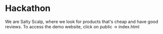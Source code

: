 # Hackathon
 We are Salty Scalp, where we look for products that's cheap and have good reviews.
To access the demo website, click on public -> index.html
